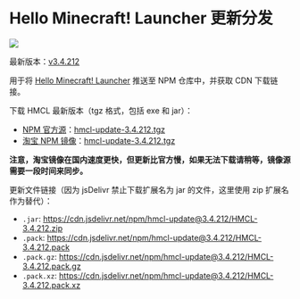 # Hello Minecraft! Launcher 更新分发

[![](https://data.jsdelivr.com/v1/package/npm/hmcl-update/badge)](https://www.jsdelivr.com/package/npm/hmcl-update)

最新版本：[v3.4.212](https://www.npmjs.com/package/hmcl-update/v/3.4.212)

用于将 [Hello Minecraft! Launcher](https://github.com/huanghongxun/HMCL) 推送至 NPM 仓库中，并获取 CDN 下载链接。

下载 HMCL 最新版本（tgz 格式，包括 exe 和 jar）：

* [NPM 官方源](https://www.npmjs.com/)：[hmcl-update-3.4.212.tgz](https://registry.npmjs.org/hmcl-update/-/hmcl-update-3.4.212.tgz)
* [淘宝 NPM 镜像](https://npmmirror.com/)：[hmcl-update-3.4.212.tgz](https://registry.npmjs.org/hmcl-update/-/hmcl-update-3.4.212.tgz)

**注意，淘宝镜像在国内速度更快，但更新比官方慢，如果无法下载请稍等，镜像源需要一段时间来同步。**

更新文件链接（因为 jsDelivr 禁止下载扩展名为 jar 的文件，这里使用 zip 扩展名作为替代）：

* `.jar`: https://cdn.jsdelivr.net/npm/hmcl-update@3.4.212/HMCL-3.4.212.zip
* `.pack`: https://cdn.jsdelivr.net/npm/hmcl-update@3.4.212/HMCL-3.4.212.pack
* `.pack.gz`: https://cdn.jsdelivr.net/npm/hmcl-update@3.4.212/HMCL-3.4.212.pack.gz
* `.pack.xz`: https://cdn.jsdelivr.net/npm/hmcl-update@3.4.212/HMCL-3.4.212.pack.xz
